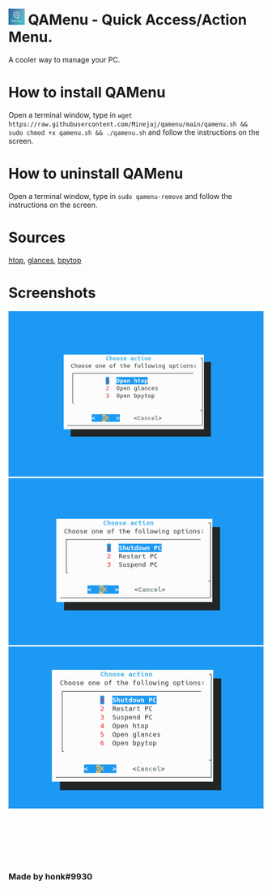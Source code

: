 # ![](https://raw.githubusercontent.com/Minejaj/qamenu/main/github/icon32.png) QAMenu - Quick Access/Action Menu.
A cooler way to manage your PC.

# How to install QAMenu
Open a terminal window, type in `wget https://raw.githubusercontent.com/Minejaj/qamenu/main/qamenu.sh && sudo chmod +x qamenu.sh && ./qamenu.sh` and follow the instructions on the screen.

# How to uninstall QAMenu
Open a terminal window, type in `sudo qamenu-remove` and follow the instructions on the screen.

# Sources
[htop](https://github.com/htop-dev/htop), [glances](https://github.com/nicolargo/glances), [bpytop](https://github.com/aristocratos/bpytop)

# Screenshots
![Power actions only](https://raw.githubusercontent.com/Minejaj/qamenu/main/github/ss1.png)
![Task managers only](https://raw.githubusercontent.com/Minejaj/qamenu/main/github/ss2.png)
![Power actions and task managers](https://raw.githubusercontent.com/Minejaj/qamenu/main/github/ss3.png)


<br><br><br><br>
# 
### Made by honk#9930
